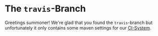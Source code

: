 # The `travis`-Branch
Greetings summoner!
We're glad that you found the `travis`-branch but unfortunately it only contains some maven settings for our [CI-System](http://www.travis-ci.org/vatbub/fokLauncher).
